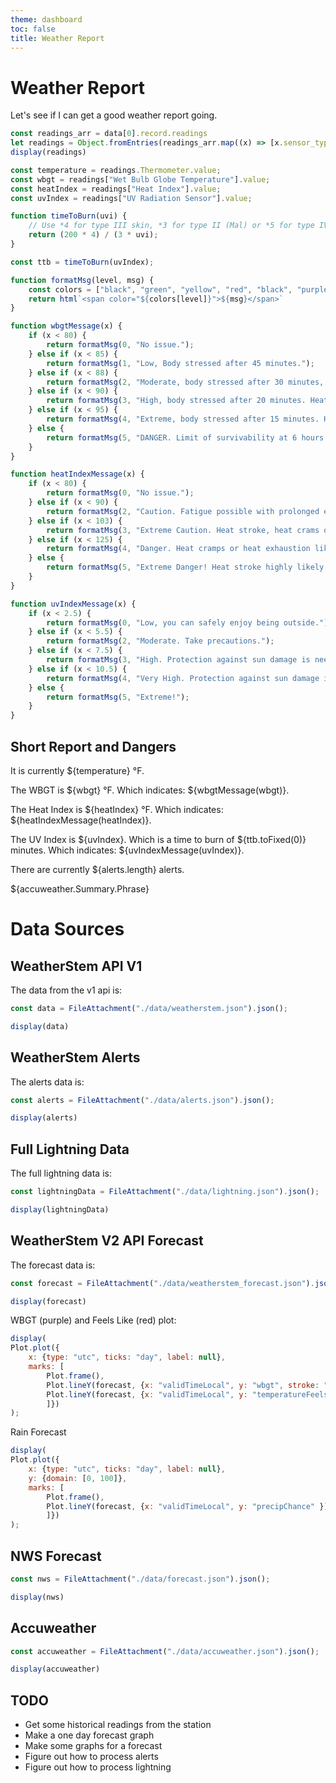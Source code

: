 ```yaml
---
theme: dashboard
toc: false
title: Weather Report
---
```


# Weather Report


Let's see if I can get a good weather report going.

```js
const readings_arr = data[0].record.readings
let readings = Object.fromEntries(readings_arr.map((x) => [x.sensor_type, x]));
display(readings)
```

```js
const temperature = readings.Thermometer.value;
const wbgt = readings["Wet Bulb Globe Temperature"].value;
const heatIndex = readings["Heat Index"].value;
const uvIndex = readings["UV Radiation Sensor"].value;

function timeToBurn(uvi) {
    // Use *4 for type III skin, *3 for type II (Mal) or *5 for type IV.
    return (200 * 4) / (3 * uvi);
}

const ttb = timeToBurn(uvIndex);

function formatMsg(level, msg) {
    const colors = ["black", "green", "yellow", "red", "black", "purple"];
    return html`<span color="${colors[level]}">${msg}</span>`
}

function wbgtMessage(x) {
    if (x < 80) {
        return formatMsg(0, "No issue.");
    } else if (x < 85) {
        return formatMsg(1, "Low, Body stressed after 45 minutes.");
    } else if (x < 88) {
        return formatMsg(2, "Moderate, body stressed after 30 minutes, heat cramps likely.");
    } else if (x < 90) {
        return formatMsg(3, "High, body stressed after 20 minutes. Heat exhaustion likely.");
    } else if (x < 95) {
        return formatMsg(4, "Extreme, body stressed after 15 minutes. Heat stroke likely.");
    } else {
        return formatMsg(5, "DANGER. Limit of survivability at 6 hours.");
    }
}

function heatIndexMessage(x) {
    if (x < 80) {
        return formatMsg(0, "No issue.");
    } else if (x < 90) {
        return formatMsg(2, "Caution. Fatigue possible with prolonged exposure and/or physical activity.");
    } else if (x < 103) {
        return formatMsg(3, "Extreme Caution. Heat stroke, heat crams or heat exhaustion possible with prolonged exposure and/or physical activity.");
    } else if (x < 125) {
        return formatMsg(4, "Danger. Heat cramps or heat exhaustion likely, and heat stroke possible with prolonged exposure and/or physical activity.");
    } else {
        return formatMsg(5, "Extreme Danger! Heat stroke highly likely.");
    }
}

function uvIndexMessage(x) {
    if (x < 2.5) {
        return formatMsg(0, "Low, you can safely enjoy being outside.");
    } else if (x < 5.5) {
        return formatMsg(2, "Moderate. Take precautions.");
    } else if (x < 7.5) {
        return formatMsg(3, "High. Protection against sun damage is needed. Wear a heat, sunglasses, sunscreen and a long sleeved shirt.");
    } else if (x < 10.5) {
        return formatMsg(4, "Very High. Protection against sun damage is needed.");
    } else {
        return formatMsg(5, "Extreme!");
    }
}

```

## Short Report and Dangers

It is currently ${temperature} &deg;F.

The WBGT is ${wbgt} &deg;F.  Which indicates: ${wbgtMessage(wbgt)}.

The Heat Index is ${heatIndex} &deg;F. Which indicates: ${heatIndexMessage(heatIndex)}.

The UV Index is ${uvIndex}. Which is a time to burn of ${ttb.toFixed(0)} minutes. Which indicates: ${uvIndexMessage(uvIndex)}.

There are currently ${alerts.length} alerts.

${accuweather.Summary.Phrase}

# Data Sources

## WeatherStem API V1

The data from the v1 api is:
```js
const data = FileAttachment("./data/weatherstem.json").json();
```


```js
display(data)
```

## WeatherStem Alerts

The alerts data is:
```js
const alerts = FileAttachment("./data/alerts.json").json();
```


```js
display(alerts)
```

## Full Lightning Data

The full lightning data is:

```js
const lightningData = FileAttachment("./data/lightning.json").json();
```

```js
display(lightningData)
```

## WeatherStem V2 API Forecast

The forecast data is:

```js
const forecast = FileAttachment("./data/weatherstem_forecast.json").json();
```
```js
display(forecast)
```

WBGT (purple) and Feels Like (red) plot:
```js
display(
Plot.plot({ 
    x: {type: "utc", ticks: "day", label: null},
    marks: [
        Plot.frame(),
        Plot.lineY(forecast, {x: "validTimeLocal", y: "wbgt", stroke: "purple" }),
        Plot.lineY(forecast, {x: "validTimeLocal", y: "temperatureFeelsLike", stroke: "red"}),
        ]})
);
```

Rain Forecast
```js
display(
Plot.plot({ 
    x: {type: "utc", ticks: "day", label: null},
    y: {domain: [0, 100]},
    marks: [
        Plot.frame(),
        Plot.lineY(forecast, {x: "validTimeLocal", y: "precipChance" })
        ]})
);
```

## NWS Forecast

```js
const nws = FileAttachment("./data/forecast.json").json();
```
```js
display(nws)
```


## Accuweather

```js
const accuweather = FileAttachment("./data/accuweather.json").json();
```
```js
display(accuweather)
```


## TODO

 * Get some historical readings from the station
 * Make a one day forecast graph
 * Make some graphs for a forecast
 * Figure out how to process alerts
 * Figure out how to process lightning
